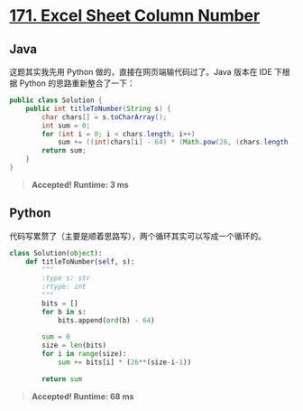 # [171. Excel Sheet Column Number](https://leetcode.com/problems/excel-sheet-column-number/)

## Java

这题其实我先用 Python 做的，直接在网页端输代码过了。Java 版本在 IDE 下根据 Python 的思路重新整合了一下：

```Java
public class Solution {
    public int titleToNumber(String s) {
        char chars[] = s.toCharArray();
        int sum = 0;
        for (int i = 0; i < chars.length; i++)
            sum += ((int)chars[i] - 64) * (Math.pow(26, (chars.length - i - 1)));
        return sum;
    }
}
```

> **Accepted! Runtime: 3 ms**

## Python

代码写累赘了（主要是顺着思路写），两个循环其实可以写成一个循环的。

```python
class Solution(object):
    def titleToNumber(self, s):
        """
        :type s: str
        :rtype: int
        """
        bits = []
        for b in s:
            bits.append(ord(b) - 64)
        
        sum = 0
        size = len(bits)
        for i in range(size):
            sum += bits[i] * (26**(size-i-1))
            
        return sum
```

> **Accepted! Runtime: 68 ms**